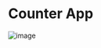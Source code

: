# Counter App
![image](https://user-images.githubusercontent.com/59080942/219465939-c119cb16-de42-4c05-a5c4-da0ab440a3c8.png)
